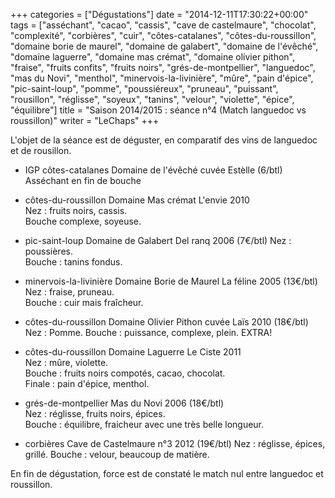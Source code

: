 +++
categories = ["Dégustations"]
date = "2014-12-11T17:30:22+00:00"
tags = ["asséchant", "cacao", "cassis", "cave de castelmaure", "chocolat", "complexité", "corbières", "cuir", "côtes-catalanes", "côtes-du-roussillon", "domaine borie de maurel", "domaine de galabert", "domaine de l'évêché", "domaine laguerre", "domaine mas crémat", "domaine olivier pithon", "fraise", "fruits confits", "fruits noirs", "grés-de-montpellier", "languedoc", "mas du Novi", "menthol", "minervois-la-livinière", "mûre", "pain d'épice", "pic-saint-loup", "pomme", "poussiéreux", "pruneau", "puissant", "rousillon", "réglisse", "soyeux", "tanins", "velour", "violette", "épice", "équilibre"] 
title = "Saison 2014/2015 : séance n°4 (Match languedoc vs roussillon)"
writer = "LeChaps"
+++

L'objet de la séance est de déguster, en comparatif des vins de languedoc et de rousillon.

* IGP côtes-catalanes Domaine de l'évêché cuvée Estèlle (6/btl)  
Asséchant en fin de bouche

* côtes-du-roussillon Domaine Mas crémat L'envie 2010  
Nez : fruits noirs, cassis.  
Bouche complexe, soyeuse.

* pic-saint-loup Domaine de Galabert Del ranq 2006 (7€/btl)
Nez : poussières.  
Bouche : tanins fondus.

* minervois-la-livinière Domaine Borie de Maurel La féline 2005  (13€/btl)  
Nez : fraise, pruneau.  
Bouche : cuir mais fraîcheur.

* côtes-du-roussillon Domaine Olivier Pithon cuvée Laïs 2010 (18€/btl) <i class="fa fa-plus-circle"></i> <i class="fa fa-plus-circle"></i>  
Nez : Pomme.
Bouche : puissance, complexe, plein. EXTRA!  

* côtes-du-roussillon Domaine Laguerre Le Ciste 2011 <i class="fa fa-plus-circle"></i> <i class="fa fa-plus-circle"></i>  
Nez : mûre, violette.  
Bouche : fruits noirs compotés, cacao, chocolat.  
Finale : pain d'épice, menthol.

* grés-de-montpellier Mas du Novi 2006 (18€/btl) <i class="fa fa-plus-circle"></i> <i class="fa fa-plus-circle"></i>  
Nez : réglisse, fruits noirs, épices.  
Bouche : équilibre, fraicheur avec une très belle longueur.

* corbières Cave de Castelmaure n°3 2012 (19€/btl) <i class="fa fa-plus-circle"></i> <i class="fa fa-plus-circle"></i>
Nez : réglisse, épices, grillé.
Bouche : velour, beaucoup de matière.

En fin de dégustation, force est de constaté le match nul entre languedoc et roussillon.
